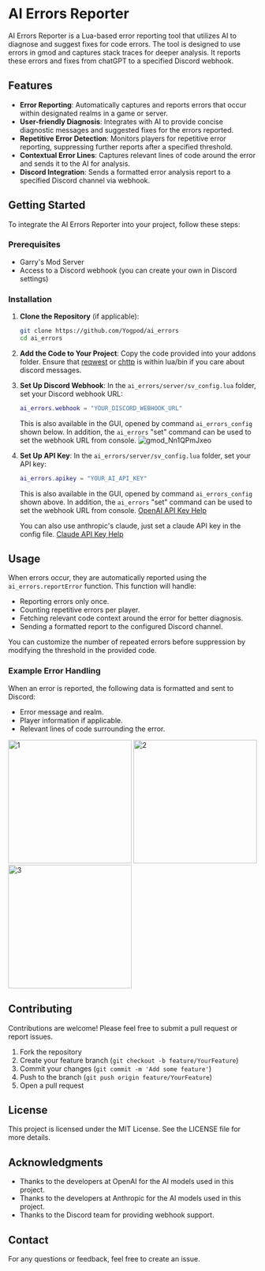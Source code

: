 # AI Errors Reporter

AI Errors Reporter is a Lua-based error reporting tool that utilizes AI to diagnose and suggest fixes for code errors. The tool is designed to use errors in gmod and captures stack traces for deeper analysis. It reports these errors and fixes from chatGPT to a specified Discord webhook.

## Features

- **Error Reporting**: Automatically captures and reports errors that occur within designated realms in a game or server.
- **User-friendly Diagnosis**: Integrates with AI to provide concise diagnostic messages and suggested fixes for the errors reported.
- **Repetitive Error Detection**: Monitors players for repetitive error reporting, suppressing further reports after a specified threshold.
- **Contextual Error Lines**: Captures relevant lines of code around the error and sends it to the AI for analysis.
- **Discord Integration**: Sends a formatted error analysis report to a specified Discord channel via webhook.

## Getting Started

To integrate the AI Errors Reporter into your project, follow these steps:

### Prerequisites

- Garry's Mod Server
- Access to a Discord webhook (you can create your own in Discord settings)

### Installation

1. **Clone the Repository** (if applicable):
   ```bash
   git clone https://github.com/Yogpod/ai_errors
   cd ai_errors
   ```

2. **Add the Code to Your Project**:
   Copy the code provided into your addons folder. Ensure that [reqwest](https://github.com/WilliamVenner/gmsv_reqwest) or [chttp](https://github.com/timschumi/gmod-chttp) is within lua/bin if you care about discord messages.

3. **Set Up Discord Webhook**:
   In the `ai_errors/server/sv_config.lua` folder, set your Discord webhook URL:
   ```lua
   ai_errors.webhook = "YOUR_DISCORD_WEBHOOK_URL"
   ```
   This is also available in the GUI, opened by command `ai_errors_config` shown below.
   In addition, the `ai_errors` "set" command can be used to set the webhook URL from console.
![gmod_Nn1QPmJxeo](https://github.com/user-attachments/assets/198399bd-025b-4de3-b753-c27c879a82b7)


4. **Set Up API Key**:
   In the `ai_errors/server/sv_config.lua` folder, set your API key:
   ```lua
   ai_errors.apikey = "YOUR_AI_API_KEY"
   ```
   This is also available in the GUI, opened by command `ai_errors_config` shown above.
   In addition, the `ai_errors` "set" command can be used to set the webhook URL from console.
   [OpenAI API Key Help](https://help.openai.com/en/articles/4936850-where-do-i-find-my-openai-api-key)

   You can also use anthropic's claude, just set a claude API key in the config file.
   [Claude API Key Help](https://console.anthropic.com/settings/keys)

## Usage

When errors occur, they are automatically reported using the `ai_errors.reportError` function. This function will handle:

- Reporting errors only once.
- Counting repetitive errors per player.
- Fetching relevant code context around the error for better diagnosis.
- Sending a formatted report to the configured Discord channel.

You can customize the number of repeated errors before suppression by modifying the threshold in the provided code.

### Example Error Handling

When an error is reported, the following data is formatted and sent to Discord:

- Error message and realm.
- Player information if applicable.
- Relevant lines of code surrounding the error.

<img src="https://github.com/user-attachments/assets/c82d8365-2796-402b-a055-1a932a0cd0f2" alt="1" width="250"/>
<img src="https://github.com/user-attachments/assets/52e57434-02d9-4266-a5c7-934f5bc04767" alt="2" width="250"/>
<img src="https://github.com/user-attachments/assets/d6809878-8370-4ec7-95e5-29b95f37e998" alt="3" width="250"/>

## Contributing

Contributions are welcome! Please feel free to submit a pull request or report issues.

1. Fork the repository
2. Create your feature branch (`git checkout -b feature/YourFeature`)
3. Commit your changes (`git commit -m 'Add some feature'`)
4. Push to the branch (`git push origin feature/YourFeature`)
5. Open a pull request

## License

This project is licensed under the MIT License. See the LICENSE file for more details.

## Acknowledgments

- Thanks to the developers at OpenAI for the AI models used in this project.
- Thanks to the developers at Anthropic for the AI models used in this project.
- Thanks to the Discord team for providing webhook support.

## Contact

For any questions or feedback, feel free to create an issue.
